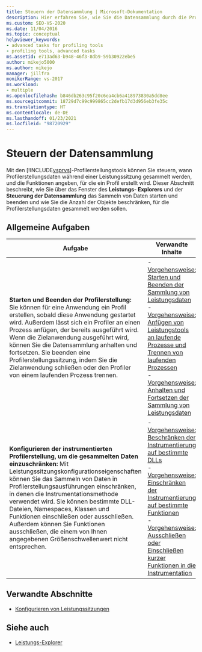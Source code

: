 ```yaml
---
title: Steuern der Datensammlung | Microsoft-Dokumentation
description: Hier erfahren Sie, wie Sie die Datensammlung durch die Profilerstellungstools starten und beenden und wie Sie die Objekte einschränken, für die Profilerstellungsdaten gesammelt werden. Dies ist ein Übersichtsartikel.
ms.custom: SEO-VS-2020
ms.date: 11/04/2016
ms.topic: conceptual
helpviewer_keywords:
- advanced tasks for profiling tools
- profiling tools, advanced tasks
ms.assetid: e713ad63-b948-46f3-8db9-59b30922ebe5
author: mikejo5000
ms.author: mikejo
manager: jillfra
monikerRange: vs-2017
ms.workload:
- multiple
ms.openlocfilehash: b846db263c95f20c6ea4cb6a418973830a5dd8ee
ms.sourcegitcommit: 18729d7c99c999865cc2defb17d3d956eb3fe35c
ms.translationtype: HT
ms.contentlocale: de-DE
ms.lasthandoff: 01/23/2021
ms.locfileid: "98720929"
---
```

# <a name="control-data-collection"></a>Steuern der Datensammlung
Mit den [!INCLUDE[vsprvs](../code-quality/includes/vsprvs_md.md)]-Profilerstellungstools können Sie steuern, wann Profilerstellungsdaten während einer Leistungssitzung gesammelt werden, und die Funktionen angeben, für die ein Profil erstellt wird. Dieser Abschnitt beschreibt, wie Sie über das Fenster des **Leistungs- Explorers** und der **Steuerung der Datensammlung** das Sammeln von Daten starten und beenden und wie Sie die Anzahl der Objekte beschränken, für die Profilerstellungsdaten gesammelt werden sollen.

## <a name="common-tasks"></a>Allgemeine Aufgaben

|Aufgabe|Verwandte Inhalte|
|----------|---------------------|
|**Starten und Beenden der Profilerstellung:** Sie können für eine Anwendung ein Profil erstellen, sobald diese Anwendung gestartet wird. Außerdem lässt sich ein Profiler an einen Prozess anfügen, der bereits ausgeführt wird. Wenn die Zielanwendung ausgeführt wird, können Sie die Datensammlung anhalten und fortsetzen. Sie beenden eine Profilerstellungssitzung, indem Sie die Zielanwendung schließen oder den Profiler von einem laufenden Prozess trennen.|-   [Vorgehensweise: Starten und Beenden der Sammlung von Leistungsdaten](../profiling/how-to-start-and-end-performance-data-collection.md)<br />-   [Vorgehensweise: Anfügen von Leistungstools an laufende Prozesse und Trennen von laufenden Prozessen](../profiling/how-to-attach-and-detach-performance-tools-to-running-processes.md)<br />-   [Vorgehensweise: Anhalten und Fortsetzen der Sammlung von Leistungsdaten](../profiling/how-to-pause-and-resume-performance-data-collection.md)|
|**Konfigurieren der instrumentierten Profilerstellung, um die gesammelten Daten einzuschränken:** Mit Leistungssitzungskonfigurationseigenschaften können Sie das Sammeln von Daten in Profilerstellungsausführungen einschränken, in denen die Instrumentationsmethode verwendet wird. Sie können bestimmte DLL-Dateien, Namespaces, Klassen und Funktionen einschließen oder ausschließen. Außerdem können Sie Funktionen ausschließen, die einem von Ihnen angegebenen Größenschwellenwert nicht entsprechen.|-   [Vorgehensweise: Beschränken der Instrumentierung auf bestimmte DLLs](../profiling/how-to-limit-instrumentation-to-specific-dlls.md)<br />-   [Vorgehensweise: Einschränken der Instrumentierung auf bestimmte Funktionen](../profiling/how-to-limit-instrumentation-to-specific-functions.md)<br />-   [Vorgehensweise: Ausschließen oder Einschließen kurzer Funktionen in die Instrumentation](../profiling/how-to-exclude-or-include-short-functions-from-instrumentation.md)|

## <a name="related-sections"></a>Verwandte Abschnitte
- [Konfigurieren von Leistungssitzungen](../profiling/configuring-performance-sessions.md)

## <a name="see-also"></a>Siehe auch
- [Leistungs-Explorer](../profiling/performance-explorer.md)
